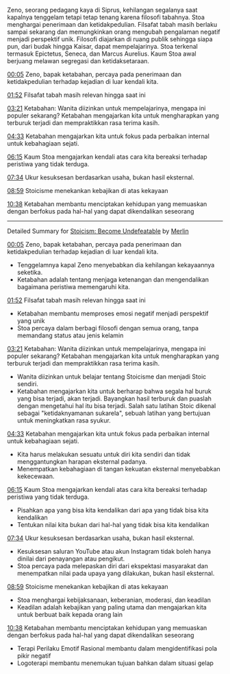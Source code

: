 Zeno, seorang pedagang kaya di Siprus, kehilangan segalanya saat kapalnya tenggelam tetapi tetap tenang karena filosofi tabahnya. Stoa menghargai penerimaan dan ketidakpedulian. Filsafat tabah masih berlaku sampai sekarang dan memungkinkan orang mengubah pengalaman negatif menjadi perspektif unik. Filosofi diajarkan di ruang publik sehingga siapa pun, dari budak hingga Kaisar, dapat mempelajarinya. Stoa terkenal termasuk Epictetus, Seneca, dan Marcus Aurelius. Kaum Stoa awal berjuang melawan segregasi dan ketidaksetaraan.

[00:05](https://www.youtube.com/watch?v=EFkyxzJtiv4&t=5) Zeno, bapak ketabahan, percaya pada penerimaan dan ketidakpedulian terhadap kejadian di luar kendali kita.

[01:52](https://www.youtube.com/watch?v=EFkyxzJtiv4&t=112) Filsafat tabah masih relevan hingga saat ini

[03:21](https://www.youtube.com/watch?v=EFkyxzJtiv4&t=201) Ketabahan: Wanita diizinkan untuk mempelajarinya, mengapa ini populer sekarang? Ketabahan mengajarkan kita untuk mengharapkan yang terburuk terjadi dan mempraktikkan rasa terima kasih.

[04:33](https://www.youtube.com/watch?v=EFkyxzJtiv4&t=273) Ketabahan mengajarkan kita untuk fokus pada perbaikan internal untuk kebahagiaan sejati.

[06:15](https://www.youtube.com/watch?v=EFkyxzJtiv4&t=375) Kaum Stoa mengajarkan kendali atas cara kita bereaksi terhadap peristiwa yang tidak terduga.

[07:34](https://www.youtube.com/watch?v=EFkyxzJtiv4&t=454) Ukur kesuksesan berdasarkan usaha, bukan hasil eksternal.

[08:59](https://www.youtube.com/watch?v=EFkyxzJtiv4&t=539) Stoicisme menekankan kebajikan di atas kekayaan

[10:38](https://www.youtube.com/watch?v=EFkyxzJtiv4&t=638) Ketabahan membantu menciptakan kehidupan yang memuaskan dengan berfokus pada hal-hal yang dapat dikendalikan seseorang

---------------------------------

Detailed Summary for [Stoicism: Become Undefeatable](https://www.youtube.com/watch?v=EFkyxzJtiv4) by [Merlin](https://merlin.foyer.work/)

[00:05](https://www.youtube.com/watch?v=EFkyxzJtiv4&t=5) Zeno, bapak ketabahan, percaya pada penerimaan dan ketidakpedulian terhadap kejadian di luar kendali kita.
- Tenggelamnya kapal Zeno menyebabkan dia kehilangan kekayaannya seketika.
- Ketabahan adalah tentang menjaga ketenangan dan mengendalikan bagaimana peristiwa memengaruhi kita.

[01:52](https://www.youtube.com/watch?v=EFkyxzJtiv4&t=112) Filsafat tabah masih relevan hingga saat ini
- Ketabahan membantu memproses emosi negatif menjadi perspektif yang unik
- Stoa percaya dalam berbagi filosofi dengan semua orang, tanpa memandang status atau jenis kelamin

[03:21](https://www.youtube.com/watch?v=EFkyxzJtiv4&t=201) Ketabahan: Wanita diizinkan untuk mempelajarinya, mengapa ini populer sekarang? Ketabahan mengajarkan kita untuk mengharapkan yang terburuk terjadi dan mempraktikkan rasa terima kasih.
- Wanita diizinkan untuk belajar tentang Stoicisme dan menjadi Stoic sendiri.
- Ketabahan mengajarkan kita untuk berharap bahwa segala hal buruk yang bisa terjadi, akan terjadi. Bayangkan hasil terburuk dan puaslah dengan mengetahui hal itu bisa terjadi. Salah satu latihan Stoic dikenal sebagai "ketidaknyamanan sukarela", sebuah latihan yang bertujuan untuk meningkatkan rasa syukur.

[04:33](https://www.youtube.com/watch?v=EFkyxzJtiv4&t=273) Ketabahan mengajarkan kita untuk fokus pada perbaikan internal untuk kebahagiaan sejati.
- Kita harus melakukan sesuatu untuk diri kita sendiri dan tidak menggantungkan harapan eksternal padanya.
- Menempatkan kebahagiaan di tangan kekuatan eksternal menyebabkan kekecewaan.

[06:15](https://www.youtube.com/watch?v=EFkyxzJtiv4&t=375) Kaum Stoa mengajarkan kendali atas cara kita bereaksi terhadap peristiwa yang tidak terduga.
- Pisahkan apa yang bisa kita kendalikan dari apa yang tidak bisa kita kendalikan
- Tentukan nilai kita bukan dari hal-hal yang tidak bisa kita kendalikan

[07:34](https://www.youtube.com/watch?v=EFkyxzJtiv4&t=454) Ukur kesuksesan berdasarkan usaha, bukan hasil eksternal.
- Kesuksesan saluran YouTube atau akun Instagram tidak boleh hanya dinilai dari penayangan atau pengikut.
- Stoa percaya pada melepaskan diri dari ekspektasi masyarakat dan menempatkan nilai pada upaya yang dilakukan, bukan hasil eksternal.

[08:59](https://www.youtube.com/watch?v=EFkyxzJtiv4&t=539) Stoicisme menekankan kebajikan di atas kekayaan
- Stoa menghargai kebijaksanaan, keberanian, moderasi, dan keadilan
- Keadilan adalah kebajikan yang paling utama dan mengajarkan kita untuk berbuat baik kepada orang lain

[10:38](https://www.youtube.com/watch?v=EFkyxzJtiv4&t=638) Ketabahan membantu menciptakan kehidupan yang memuaskan dengan berfokus pada hal-hal yang dapat dikendalikan seseorang
- Terapi Perilaku Emotif Rasional membantu dalam mengidentifikasi pola pikir negatif
- Logoterapi membantu menemukan tujuan bahkan dalam situasi gelap